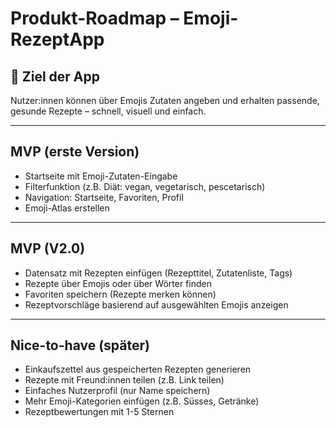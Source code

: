 # Produkt-Roadmap – Emoji-RezeptApp

## 🎯 Ziel der App
Nutzer:innen können über Emojis Zutaten angeben und erhalten passende, gesunde Rezepte – schnell, visuell und einfach.

---

## MVP (erste Version)

- Startseite mit Emoji-Zutaten-Eingabe
- Filterfunktion (z.B. Diät: vegan, vegetarisch, pescetarisch)
- Navigation: Startseite, Favoriten, Profil
- Emoji-Atlas erstellen

---

## MVP (V2.0)

- Datensatz mit Rezepten einfügen (Rezepttitel, Zutatenliste, Tags)
- Rezepte über Emojis oder über Wörter finden
- Favoriten speichern (Rezepte merken können)
- Rezeptvorschläge basierend auf ausgewählten Emojis anzeigen

---

## Nice-to-have (später)

- Einkaufszettel aus gespeicherten Rezepten generieren
- Rezepte mit Freund:innen teilen (z.B. Link teilen)
- Einfaches Nutzerprofil (nur Name speichern)
- Mehr Emoji-Kategorien einfügen (z.B. Süsses, Getränke)
- Rezeptbewertungen mit 1-5 Sternen
